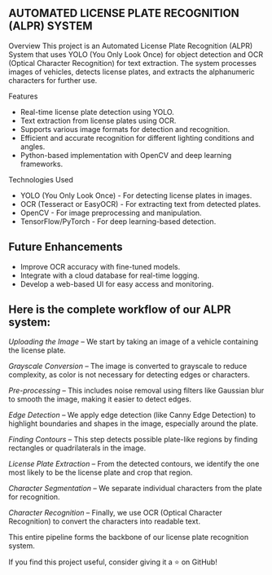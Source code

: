 ## AUTOMATED LICENSE PLATE RECOGNITION (ALPR) SYSTEM 

 Overview
This project is an Automated License Plate Recognition (ALPR) System that uses YOLO (You Only Look Once) for object detection and OCR (Optical Character Recognition) for text extraction. 
The system processes images of vehicles, detects license plates, and extracts the alphanumeric characters for further use.

 Features
- Real-time license plate detection using YOLO.
- Text extraction from license plates using OCR.
- Supports various image formats for detection and recognition.
- Efficient and accurate recognition for different lighting conditions and angles.
- Python-based implementation with OpenCV and deep learning frameworks.

 Technologies Used
- YOLO (You Only Look Once) - For detecting license plates in images.
- OCR (Tesseract or EasyOCR) - For extracting text from detected plates.
- OpenCV - For image preprocessing and manipulation.
- TensorFlow/PyTorch - For deep learning-based detection.


## Future Enhancements
- Improve OCR accuracy with fine-tuned models.
- Integrate with a cloud database for real-time logging.
- Develop a web-based UI for easy access and monitoring.


## Here is the complete workflow of our ALPR system:

*Uploading the Image* – We start by taking an image of a vehicle containing the license plate.

*Grayscale Conversion* – The image is converted to grayscale to reduce complexity, as color is not necessary for detecting edges or characters.

*Pre-processing* – This includes noise removal using filters like Gaussian blur to smooth the image, making it easier to detect edges.

*Edge Detection* – We apply edge detection (like Canny Edge Detection) to highlight boundaries and shapes in the image, especially around the plate.

*Finding Contours* – This step detects possible plate-like regions by finding rectangles or quadrilaterals in the image.

*License Plate Extraction* – From the detected contours, we identify the one most likely to be the license plate and crop that region.

*Character Segmentation* – We separate individual characters from the plate for recognition.

*Character Recognition* – Finally, we use OCR (Optical Character Recognition) to convert the characters into readable text.


This entire pipeline forms the backbone of our license plate recognition system.


If you find this project useful, consider giving it a ⭐ on GitHub!

